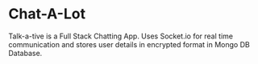 # Chat-A-Lot

Talk-a-tive is a Full Stack Chatting App.
Uses Socket.io for real time communication and stores user details in encrypted format in Mongo DB Database.